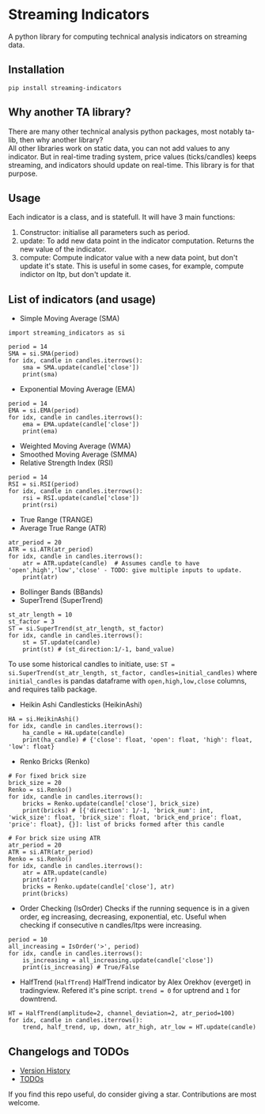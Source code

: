 # Streaming Indicators 

A python library for computing technical analysis indicators on streaming data.

## Installation
```
pip install streaming-indicators
```
## Why another TA library?
There are many other technical analysis python packages, most notably ta-lib, then why another library?  
All other libraries work on static data, you can not add values to any indicator. But in real-time trading system, price values (ticks/candles) keeps streaming, and indicators should update on real-time. This library is for that purpose.

## Usage
Each indicator is a class, and is statefull. It will have 3 main functions:
1. Constructor: initialise all parameters such as period.
2. update: To add new data point in the indicator computation. Returns the new value of the indicator.
3. compute: Compute indicator value with a new data point, but don't update it's state. This is useful in some cases, for example, compute indictor on ltp, but don't update it.

## List of indicators (and usage)
- Simple Moving Average (SMA)
```
import streaming_indicators as si

period = 14
SMA = si.SMA(period)
for idx, candle in candles.iterrows():
    sma = SMA.update(candle['close'])
    print(sma)
```
- Exponential Moving Average (EMA)
```
period = 14
EMA = si.EMA(period)
for idx, candle in candles.iterrows():
    ema = EMA.update(candle['close'])
    print(ema)
```
- Weighted Moving Average (WMA)
- Smoothed Moving Average (SMMA)
- Relative Strength Index (RSI)
```
period = 14
RSI = si.RSI(period)
for idx, candle in candles.iterrows():
    rsi = RSI.update(candle['close'])
    print(rsi)
```
- True Range (TRANGE)
- Average True Range (ATR)
```
atr_period = 20
ATR = si.ATR(atr_period)
for idx, candle in candles.iterrows():
    atr = ATR.update(candle)  # Assumes candle to have 'open',high','low','close' - TODO: give multiple inputs to update.
    print(atr)
```
- Bollinger Bands (BBands)
- SuperTrend (SuperTrend) 
```
st_atr_length = 10
st_factor = 3
ST = si.SuperTrend(st_atr_length, st_factor)
for idx, candle in candles.iterrows():
    st = ST.update(candle)
    print(st) # (st_direction:1/-1, band_value)
```
To use some historical candles to initiate, use: `ST = si.SuperTrend(st_atr_length, st_factor, candles=initial_candles)` where `initial_candles` is pandas dataframe with `open,high,low,close` columns, and requires talib package.
- Heikin Ashi Candlesticks (HeikinAshi)
```
HA = si.HeikinAshi()
for idx, candle in candles.iterrows():
    ha_candle = HA.update(candle)
    print(ha_candle) # {'close': float, 'open': float, 'high': float, 'low': float}
```
- Renko Bricks (Renko)
```
# For fixed brick size
brick_size = 20
Renko = si.Renko()
for idx, candle in candles.iterrows():
    bricks = Renko.update(candle['close'], brick_size)
    print(bricks) # [{'direction': 1/-1, 'brick_num': int, 'wick_size': float, 'brick_size': float, 'brick_end_price': float, 'price': float}, {}]: list of bricks formed after this candle
```
```
# For brick size using ATR
atr_period = 20
ATR = si.ATR(atr_period)
Renko = si.Renko()
for idx, candle in candles.iterrows():
    atr = ATR.update(candle)
    print(atr)
    bricks = Renko.update(candle['close'], atr)
    print(bricks)
```
- Order Checking (IsOrder)
Checks if the running sequence is in a given order, eg increasing, decreasing, exponential, etc. Useful when checking if consecutive n candles/ltps were increasing.
```
period = 10
all_increasing = IsOrder('>', period)
for idx, candle in candles.iterrows():
    is_increasing = all_increasing.update(candle['close'])
    print(is_increasing) # True/False
```
- HalfTrend (`HalfTrend`)
HalfTrend indicator by Alex Orekhov (everget) in tradingview. Refered it's pine script. `trend = 0` for uptrend and `1` for downtrend.
```
HT = HalfTrend(amplitude=2, channel_deviation=2, atr_period=100)
for idx, candle in candles.iterrows():
    trend, half_trend, up, down, atr_high, atr_low = HT.update(candle)
```

## Changelogs and TODOs
- [Version History](version_history.md)
- [TODOs](TODO.md)

If you find this repo useful, do consider giving a star. Contributions are most welcome.